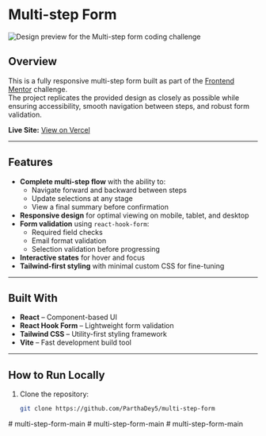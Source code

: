 # Multi-step Form

![Design preview for the Multi-step form coding challenge]('/preview.PNG')

## Overview

This is a fully responsive multi-step form built as part of the [Frontend Mentor](https://www.frontendmentor.io) challenge.  
The project replicates the provided design as closely as possible while ensuring accessibility, smooth navigation between steps, and robust form validation.

**Live Site:** [View on Vercel](https://multi-step-form-hqmnrp6tc-partha-deys-projects.vercel.app)

---

## Features

- **Complete multi-step flow** with the ability to:
  - Navigate forward and backward between steps
  - Update selections at any stage
  - View a final summary before confirmation
- **Responsive design** for optimal viewing on mobile, tablet, and desktop
- **Form validation** using `react-hook-form`:
  - Required field checks
  - Email format validation
  - Selection validation before progressing
- **Interactive states** for hover and focus
- **Tailwind-first styling** with minimal custom CSS for fine-tuning

---

## Built With

- **React** – Component-based UI
- **React Hook Form** – Lightweight form validation
- **Tailwind CSS** – Utility-first styling framework
- **Vite** – Fast development build tool

---

## How to Run Locally

1. Clone the repository:
   ```bash
   git clone https://github.com/ParthaDey5/multi-step-form
#   m u l t i - s t e p - f o r m - m a i n 
 
 #   m u l t i - s t e p - f o r m - m a i n 
 
 #   m u l t i - s t e p - f o r m - m a i n 
 
 
